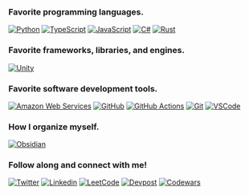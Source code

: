 ### Favorite programming languages.
[![Python](https://img.shields.io/badge/Python-FFD43B?style=for-the-badge&logo=python&logoColor=blue)](https://www.python.org)
[![TypeScript](https://img.shields.io/badge/TypeScript-007ACC?style=for-the-badge&logo=typescript&logoColor=white)](https://www.typescriptlang.org)
[![JavaScript](https://img.shields.io/badge/JavaScript-323330?style=for-the-badge&logo=javascript&logoColor=F7DF1E)](https://www.javascript.com)
[![C#](https://img.shields.io/badge/C%23-239120?style=for-the-badge&logo=c-sharp&logoColor=white)](https://learn.microsoft.com/en-us/dotnet/csharp)
[![Rust](https://img.shields.io/badge/Rust-black?style=for-the-badge&logo=rust&logoColor=#E57324)](https://www.rust-lang.org)

### Favorite frameworks, libraries, and engines.
[![Unity](https://img.shields.io/badge/Unity-100000?style=for-the-badge&logo=unity&logoColor=white)](https://unity.com)

### Favorite software development tools.
[![Amazon Web Services](https://img.shields.io/badge/Amazon_AWS-FF9900?style=for-the-badge&logo=amazonaws&logoColor=white)](https://aws.amazon.com)
[![GitHub](https://img.shields.io/badge/GitHub-100000?style=for-the-badge&logo=github&logoColor=white
)](https://github.com)
[![GitHub Actions](https://img.shields.io/badge/Github%20Actions-282a2e?style=for-the-badge&logo=githubactions&logoColor=367cfe)](https://github.com/features/actions)
[![Git](https://img.shields.io/badge/GIT-E44C30?style=for-the-badge&logo=git&logoColor=white)](https://git-scm.com)
[![VSCode](https://img.shields.io/badge/VSCode-0078D4?style=for-the-badge&logo=visual%20studio%20code&logoColor=white)](https://code.visualstudio.com)

### How I organize myself.
[![Obsidian](https://img.shields.io/badge/Obsidian-483699?style=for-the-badge&logo=Obsidian&logoColor=white)](https://obsidian.md)

### Follow along and connect with me!
[![Twitter](https://img.shields.io/badge/Twitter-1DA1F2?style=for-the-badge&logo=twitter&logoColor=white)](https://twitter.com/jarretflack)
[![Linkedin](https://img.shields.io/badge/LinkedIn-0077B5?style=for-the-badge&logo=linkedin&logoColor=white)](https://linkedin.com/in/jarret-flack)
[![LeetCode](https://img.shields.io/badge/-LeetCode-FFA116?style=for-the-badge&logo=LeetCode&logoColor=white)](https://leetcode.com/flakaflava/)
[![Devpost](https://img.shields.io/badge/Devpost-003E54?style=for-the-badge&logo=Devpost&logoColor=white)](https://devpost.com/flakaflava)
[![Codewars](https://img.shields.io/badge/Codewars-B1361E?style=for-the-badge&logo=Codewars&logoColor=white)](https://www.codewars.com/users/flakaflava)
